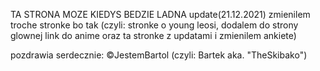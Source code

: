 TA STRONA MOZE KIEDYS BEDZIE LADNA
update(21.12.2021) zmienilem troche stronke bo tak (czyli: stronke o young leosi, dodalem do strony glownej link do anime oraz ta stronke z updatami i zmienilem ankiete)

pozdrawia serdecznie: ©JestemBartol (czyli: Bartek aka. "TheSkibako") 
